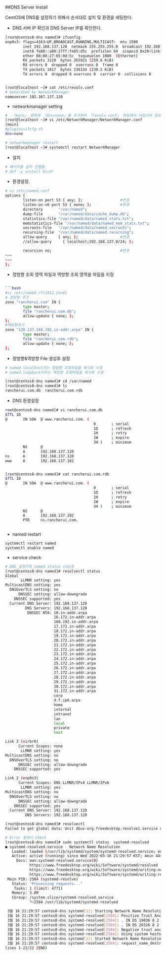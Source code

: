 ##DNS Server Install

CentOS에 DNS를 설정하기 위해서 순서대로 설치 및 환경을 세팅한다.



- DNS 서버 IP 확인과 DNS Server IP를 확인한다.
```bash
[root@centos8-dns named]# ifconfig
enp0s3: flags=4163<UP,BROADCAST,RUNNING,MULTICAST>  mtu 1500
        inet 192.168.137.120  netmask 255.255.255.0  broadcast 192.168.137.255
        inet6 fe80::a00:27ff:fe65:d5c  prefixlen 64  scopeid 0x20<link>
        ether 08:00:27:65:0d:5c  txqueuelen 1000  (Ethernet)
        RX packets 3120  bytes 265921 (259.6 KiB)
        RX errors 0  dropped 0  overruns 0  frame 0
        TX packets 1817  bytes 236134 (230.5 KiB)
        TX errors 0  dropped 0 overruns 0  carrier 0  collisions 0


[root@localhost ~]# cat /etc/resolv.conf
# Generated by NetworkManager
nameserver 192.167.137.120
```

- networkmanager setting
```bash
#  「main」 항목에 「dns=none」를 추가하여 「resolv.conf」 파일에서 네임서버 정보가 관리하도록 설정.
[root@localhost ~]# vi /etc/NetworkManager/NetworkManager.conf
[main]
#plugins=ifcfg-rh
dns=none  

# networkmanager restart
[root@localhost ~]# systemctl restart NetworkManager

```

- 설치
``` bash
# 패키지를 설지 진행함.
# dnf -y install bind*
```

- 환경설정.
```bash
# vi /etc/named.conf
options {
        listen-on port 53 { any; };                 #변경
        listen-on-v6 port 53 { none; };             #변경
        directory       "/var/named";
        dump-file       "/var/named/data/cache_dump.db";
        statistics-file "/var/named/data/named_stats.txt";
        memstatistics-file "/var/named/data/named_mem_stats.txt";
        secroots-file   "/var/named/data/named.secroots";
        recursing-file  "/var/named/data/named.recursing";
        allow-query     { any; };                   #변경
        //allow-query     { localhost;192.168.137.0/24; };

        recursion no;                               #변경
~~~
~~~
};
```
- 정방향 조회 영역 파일과 역방향 조회 영역을 파일을 지정
```bash

```bash
#vi /etc/named.rfc1912.zones
# 정방향 추가
zone "rancherui.com" IN {
        type master;
        file "rancherui.com.db";
        allow-update { none; };
};
#역방향추가
zone "120.137.168.192.in-addr.arpa" IN {
        type master;
        file "rancherui.com.rdb";
        allow-update { none; };
};

```
- 정방향&역방향 File 생성후 설정
```bash
# named.localhost라는 정방향 조회파일을 복사후 수정
# named.loopback이라는 역방향 조회파일을 복사후 수정

[root@centos8-dns named]# cd /var/named
[root@centos8-dns named]# ls
rancherui.com.db  rancherui.com.rdb  
```
- DNS 환경설정
```bash
root@centos8-dns named]# vi rancherui.com.db
$TTL 1D
@       IN SOA  @ www.rancherui.com. (
                                        0       ; serial
                                        1D      ; refresh
                                        1H      ; retry
                                        1W      ; expire
                                        3H )    ; minimum
        NS      @
        A       192.168.137.120
ns      A       192.168.137.120
www     A       192.168.137.102


[root@centos8-dns named]# cat rancherui.com.rdb 
$TTL 1D
@       IN SOA  @ www.rancherui.com. (
                                        0       ; serial
                                        1D      ; refresh
                                        1H      ; retry
                                        1W      ; expire
                                        3H )    ; minimum
        NS      @
        A       192.168.137.102
        PTR     ns.rancherui.com.
 

```
- named restart
```bash
systemctl restart named
systemctl enable named

```

- service check
```bash
# DNS 설정이후 named status check
[root@centos8-dns named]# resolvectl status
Global
       LLMNR setting: yes
MulticastDNS setting: yes
  DNSOverTLS setting: no
      DNSSEC setting: allow-downgrade
    DNSSEC supported: yes
  Current DNS Server: 192.168.137.120
         DNS Servers: 192.168.137.120
          DNSSEC NTA: 10.in-addr.arpa
                      16.172.in-addr.arpa
                      168.192.in-addr.arpa
                      17.172.in-addr.arpa
                      18.172.in-addr.arpa
                      19.172.in-addr.arpa
                      20.172.in-addr.arpa
                      21.172.in-addr.arpa
                      22.172.in-addr.arpa
                      23.172.in-addr.arpa
                      24.172.in-addr.arpa
                      25.172.in-addr.arpa
                      26.172.in-addr.arpa
                      27.172.in-addr.arpa
                      28.172.in-addr.arpa
                      29.172.in-addr.arpa
                      30.172.in-addr.arpa
                      31.172.in-addr.arpa
                      corp
                      d.f.ip6.arpa
                      home
                      internal
                      intranet
                      lan
                      local
                      private
                      test

Link 3 (virbr0)
      Current Scopes: none
       LLMNR setting: yes
MulticastDNS setting: no
  DNSOverTLS setting: no
      DNSSEC setting: allow-downgrade
    DNSSEC supported: yes

Link 2 (enp0s3)
      Current Scopes: DNS LLMNR/IPv4 LLMNR/IPv6
       LLMNR setting: yes
MulticastDNS setting: no
  DNSOverTLS setting: no
      DNSSEC setting: allow-downgrade
    DNSSEC supported: yes
  Current DNS Server: 192.168.137.120
         DNS Servers: 192.168.137.120

[root@centos8-dns named]# resolvectl 
Failed to get global data: Unit dbus-org.freedesktop.resolve1.service not found.

# Error 발생시 Check
[root@centos8-dns named]# sudo systemctl status  systemd-resolved
● systemd-resolved.service - Network Name Resolution
   Loaded: loaded (/usr/lib/systemd/system/systemd-resolved.service; enabled; vendor preset: disabled)
   Active: active (running) since Wed 2022-03-16 21:29:57 KST; 4min 44s ago
     Docs: man:systemd-resolved.service(8)
           https://www.freedesktop.org/wiki/Software/systemd/resolved
           https://www.freedesktop.org/wiki/Software/systemd/writing-network-configuration-managers
           https://www.freedesktop.org/wiki/Software/systemd/writing-resolver-clients
 Main PID: 2584 (systemd-resolve)
   Status: "Processing requests..."
    Tasks: 1 (limit: 4771)
   Memory: 3.8M
   CGroup: /system.slice/systemd-resolved.service
           └─2584 /usr/lib/systemd/systemd-resolved

 3월 16 21:29:57 centos8-dns systemd[1]: Starting Network Name Resolution...
 3월 16 21:29:57 centos8-dns systemd-resolved[2584]: Positive Trust Anchors:
 3월 16 21:29:57 centos8-dns systemd-resolved[2584]: . IN DS 19036 8 2 49aac11d7b6f6446702e54a1607371607a1a41855200fd2ce1cdde32f24e8fb5
 3월 16 21:29:57 centos8-dns systemd-resolved[2584]: . IN DS 20326 8 2 e06d44b80b8f1d39a95c0b0d7c65d08458e880409bbc683457104237c7f8ec8d
 3월 16 21:29:57 centos8-dns systemd-resolved[2584]: Negative trust anchors: 10.in-addr.arpa 16.172.in-addr.arpa 17.172.in-addr.arpa 18.172.in-addr.arpa 19.172.in-addr.arpa 20.172.in-addr.arpa 21.172.in-addr.arpa 22.172.in-addr.arpa 23>
 3월 16 21:29:57 centos8-dns systemd-resolved[2584]: Using system hostname 'centos8-dns'.
 3월 16 21:29:57 centos8-dns systemd[1]: Started Network Name Resolution.
 3월 16 21:29:57 centos8-dns systemd-resolved[2584]: request_name_destroy_callback n_ref=1
lines 1-22/22 (END)

```

